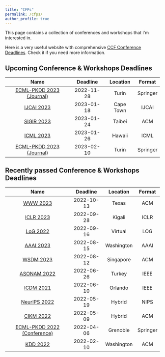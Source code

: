 ```yaml
---
title: "CFPs"
permalink: /cfps/
author_profile: true
---
```


This page contains a collection of conferences and workshops that I'm interested in. 

Here is a very useful website with comprehensive [CCF Conference Deadlines](https://ccfddl.github.io/). Check it if you need more information.

## Upcoming Conference & Workshops Deadlines

|                          Name                          |  Deadline  |   Location    |  Format  |
|:------------------------------------------------------:|:----------:|:-------------:|:--------:|
| [ECML-PKDD 2023 (Journal)](https://2023.ecmlpkdd.org/) | 2022-11-28 |     Turin     | Springer |
|          [IJCAI 2023](https://ijcai-23.org/)           | 2023-01-18 |   Cape Town   |  IJCAI   |
|       [SIGIR 2023](https://sigir.org/sigir2023/)       | 2023-01-24 |    Taibei     |   ACM    |
|     [ICML 2023](https://icml.cc/Conferences/2023)      | 2023-01-26 |    Hawaii     |   ICML   |
| [ECML-PKDD 2023 (Journal)](https://2023.ecmlpkdd.org/) | 2023-02-10 |     Turin     | Springer |

## Recently passed Conference & Workshops Deadlines

|                           Name                            |  Deadline  |  Location  |  Format  |
|:---------------------------------------------------------:|:----------:|:----------:|:--------:|
|        [WWW 2023](https://www2023.thewebconf.org/)        | 2022-10-13 |   Texas    |   ACM    |
|       [ICLR 2023](https://iclr.cc/Conferences/2023)       | 2022-09-28 |   Kigali   |   ICLR   |
|       [LoG 2022](https://logconference.github.io/)        | 2022-09-16 |  Virtual   |   LOG    |
|    [AAAI 2023](https://aaai.org/Conferences/AAAI-23/)     | 2022-08-15 | Washington |   AAAI   |
|    [WSDM 2023](https://www.wsdm-conference.org/2023/)     | 2022-08-12 | Singapore  |   ACM    |
|    [ASONAM 2022](https://asonam.cpsc.ucalgary.ca/2022)    | 2022-06-26 |   Turkey   |   IEEE   |
|    [ICDM 2021](https://icdm22.cse.usf.edu/index.html)     | 2022-06-10 |  Orlando   |   IEEE   |
|     [NeurIPS 2022](https://nips.cc/Conferences/2022/)     | 2022-05-19 |   Hybrid   |   NIPS   |
|          [CIKM 2022](https://www.cikm2022.org/)           | 2022-05-09 |   Hybrid   |   ACM    |
| [ECML-PKDD 2022 (Conference)](https://2022.ecmlpkdd.org/) | 2022-04-06 |  Grenoble  | Springer |
|            [KDD 2022](https://kdd.org/kdd2022)            | 2022-02-10 | Washington |   ACM    |
